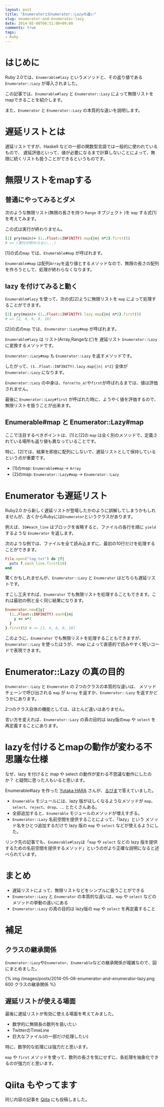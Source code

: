 ```yaml
---
layout: post
title: "EnumeratorとEnumerator::Lazyの違い"
slug: enumerator-and-enumerator-lazy
date: 2014-05-08T08:51:00+09:00
comments: true
tags:
- Ruby
---
```


# はじめに

Ruby 2.0では、`Enumerable#lazy` というメソッドと、その返り値である `Enumerator::Lazy` が導入されました。

この記事では、`Enumerable#lazy` と `Enumerator::Lazy` によって無限リストをmapできることを紹介します。

また、`Enumerator` と `Enumerator::Lazy` の本質的な違いを説明します。

<!-- エニュメラブル, エニュメレーター -->

# 遅延リストとは

遅延リストですが、Haskell などの一部の関数型言語では一般的に使われているもので、
遅延評価といって、値が必要になるまで計算しないことによって、無限に続くリストも扱うことができるというものです。


# 無限リストをmapする

## 普通にやってみるとダメ

次のような無限リスト(無限の長さを持つ `Range` オブジェクト )を `map` する式[1]を考えてみます。

この式は実行が終わりません。

```ruby 無限リストをmapすると、実行が終わらない
[1] pry(main)> (1..Float::INFINITY).map{|n| n*2}.first(5)
# => (実行が終わらない...)
```

[1]の式の`map` では、`Enumerable#map` が呼ばれます。

`Enumerable#map` は配列`Array`を返り値とするメソッドなので、無限の長さの配列を作ろうとして、処理が終わらなくなります。


## lazy を付けてみると動く

`Enumerable#lazy` を使って、次の式[2]ように無限リストを `map` によって処理することができます。

```ruby Enumerable#lazy によって、無限リストを扱うことができる。
[2] pry(main)> (1..Float::INFINITY).lazy.map{|n| n*2}.first(5)
# => [2, 4, 6, 8, 10]
```

[2]の式の`map` では、`Enumerator::Lazy#map` が呼ばれます。

`Enumerable#lazy` は リスト(Array,Rangeなど)を 遅延リスト `Enumerator::Lazy` に変換するメソッドです。

`Enumerator::Lazy#map` も `Enumerator::Lazy` を返すメソッドです。

したがって、`(1..Float::INFINITY).lazy.map{|n| n*2}` 全体が `Enumerator::Lazy` になります。

`Enumerator::Lazy` の中身は、`force(to_a)`や`first`が呼ばれるまでは、値は評価されません。

最後に `Enumerator::Lazy#first` が呼ばれた時に、ようやく値を評価するので、無限リストを扱うことが出来ます。


## Enumerable#map と Enumerator::Lazy#map

ここで注目するべきポイントは、[1]と[2]の `map` は全く別のメソッドで、定義されている場所も返り値も異なっていることです。

特に、[2]では、結果を即座に配列にしないで、遅延リストとして保持しているという点が重要です。

* [1]のmap: `Enumerable#map` -> `Array` 
* [2]のmap: `Enumerator::Lazy#map` -> `Enumerator::Lazy`


# Enumerator も遅延リスト

Ruby2.0 から新しく遅延リストが登場したかのように誤解してしまうかもしれませんが、古くからRubyには`Enumerator`というクラスがあります。

例えば、`IO#each_line` はブロックを省略すると、ファイルの各行を順に `yield` するような `Enumerator` を返します。

次のような例では、ファイルを全て読み込まずに、最初の10行だけを処理することができます。

```ruby IO#each_line はファイル全てを読み込まない
File.open("log.txt") do |f|
  puts f.each_line.first(10)
end
```

驚くかもしれませんが、`Enumerator::Lazy` と `Enumerator` はどちらも遅延リストです。

すこし工夫すれば、`Enumerator` でも無限リストを処理することもできます。これは最初の例と全く同じ結果になります。

```ruby Enumerator でも無限リストを処理できる
Enumerator.new{|y|
  (1..Float::INFINITY).each{|n|
    y << n*2
  }
}.first(5) # => [2, 4, 6, 8, 10]
```

このように、`Enumerator` でも無限リストを処理することもできますが、`Enumerator::Lazy` を使ったほうが、
map によって直感的で読みやすく短いコードで表現できます。


# Enumerator::Lazy の真の目的

`Enumerator::Lazy` と `Enumerator` の 2つのクラスの本質的な違いは、
メソッドチェーンで呼び出される `map` が `Array` を返すか、`Enumerator::Lazy` を返すかどうかにあります。

2つのクラス自体の機能としては、ほとんど違いはありません。

言い方を変えれば、`Enumerator::Lazy` の真の目的は lazy版の`map` や `select` を再定義することにあります。


# lazyを付けるとmapの動作が変わる不思議な仕様 

なぜ、lazy を付けると map や select の動作が変わる不思議な動作にしたのか？ と疑問に思った人もいると思います。

Enumerable#lazy を作った [Yutaka HARA](https://bugs.ruby-lang.org/issues/4890) さんが、[るびま](http://magazine.rubyist.net/?0041-200Special-lazy)で答えていました。

* `Enumerable` モジュールには、lazy 版がほしくなるようなメソッドが `map`、`select`、`reject`、`drop`、... とたくさんある。 
* 全部追加すると、`Enumerable` モジュールのメソッドが増えすぎる。 
* `Enumerator::Lazy` 名前空間を提供することによって、「lazy」という メソッド名をひとつ追加するだけで lazy 版の `map` や `select` などが使えるようにした。

リンク先の記事でも、`Enumerable#lazy`は「`map` や `select` などの lazy 版を提供するための名前空間を提供するメソッド」というのがより正確な説明になると述べられています。


# まとめ

* 遅延リストによって、無限リストなどをシンプルに扱うことができる
* `Enumerator::Lazy` と `Enumerator` の本質的な違いは、`map` や `select` などのメソッドの挙動の違いにある
* `Enumerator::Lazy` の真の目的は lazy版の `map` や `select` を再定義すること


# 補足

## クラスの継承関係

`Enumerator::Lazy`や`Enumerator`、`Enumerable`などの継承関係が複雑なので、図にまとめました。

{% img /images/posts/2014-05-08-enumerator-and-enumerator-lazy.png 600 クラスの継承関係 %}

## 遅延リストが使える場面

最後に遅延リストが有効に使える場面を考えてみました。

* 数学的に無限長の数列を扱いたい
* TwitterのTimeLine
* 巨大なファイル(の一部だけ処理したい)

特に、数学的な処理には強力だと思います。

`map` や `first` メソッドを使って、数列の長さを気にせずに、各処理を抽象化できるのが強力だと思います。


# Qiita もやってます

同じ内容の記事を [Qiita](http://qiita.com/gam0022/items/8acfc0c674b96060c03f) にも投稿しました。
